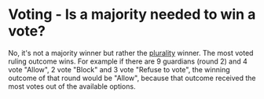 # Voting - Is a majority needed to win a vote?

No, it's not a majority winner but rather the [plurality](https://help.aragon.org/article/41-aragon-court#plurality) winner. The most voted ruling outcome wins. For example if there are 9 guardians (round 2) and 4 vote "Allow", 2 vote "Block" and 3 vote "Refuse to vote", the winning outcome of that round would be "Allow", because that outcome received the most votes out of the available options.
